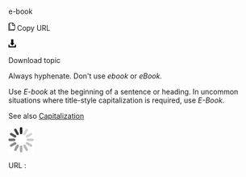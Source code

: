 # 

e-book

![Copy URL](media/e-commerce/Copy.png)
Copy URL

![Download](media/e-commerce/Download.png)

Download topic

Always hyphenate. Don't use *ebook* or *eBook.*

Use *E-book* at the beginning of a sentence or heading. In uncommon situations where title-style capitalization is required, use *E-Book*.

See also [Capitalization](https://worldready.cloudapp.net/Styleguide/Read?id=2700&topicid=33685)

![In progress](media/e-commerce/activity-large.gif)

URL :
